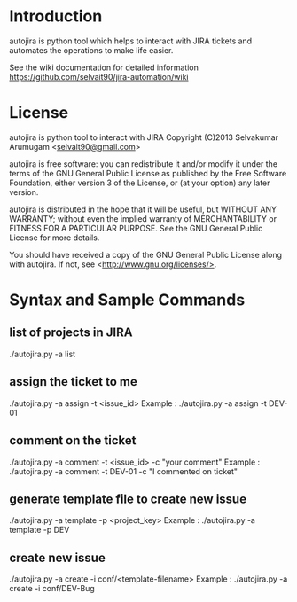 Introduction
============

autojira is python tool which helps to interact with JIRA tickets 
and automates the operations to make life easier. 

See the wiki documentation for detailed information
https://github.com/selvait90/jira-automation/wiki

License 
=======
autojira is python tool to interact with JIRA 
Copyright (C)2013 Selvakumar Arumugam &lt;selvait90@gmail.com>

autojira is free software: you can redistribute it and/or modify
it under the terms of the GNU General Public License as published by
the Free Software Foundation, either version 3 of the License, or
(at your option) any later version.

autojira is distributed in the hope that it will be useful,
but WITHOUT ANY WARRANTY; without even the implied warranty of
MERCHANTABILITY or FITNESS FOR A PARTICULAR PURPOSE.  See the
GNU General Public License for more details.

You should have received a copy of the GNU General Public License
along with autojira.  If not, see &lt;http://www.gnu.org/licenses/>.

Syntax and Sample Commands
==========================

list of projects in JIRA
------------------------
./autojira.py -a list

assign the ticket to me
------------------------
./autojira.py -a assign -t &lt;issue_id>
Example :
./autojira.py -a assign -t DEV-01

comment on the ticket
---------------------
./autojira.py -a comment -t &lt;issue_id> -c "your comment"
Example :
./autojira.py -a comment -t DEV-01 -c "I commented on ticket"

generate template file to create new issue
------------------------------------------
./autojira.py -a template -p &lt;project_key>
Example :
./autojira.py -a template -p DEV

create new issue
----------------
./autojira.py -a create -i conf/&lt;template-filename>
Example :
./autojira.py -a create -i conf/DEV-Bug
